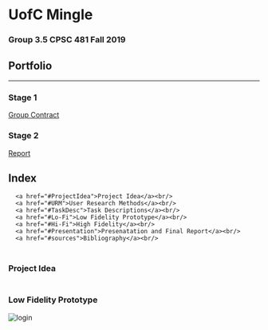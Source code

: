 # UofC Mingle
### Group 3.5 CPSC 481 Fall 2019
## Portfolio

---

### Stage 1

[Group Contract](../pdf/TeamContract.pdf)
<a href="https://colin-lacey.github.io/UofC-Mingle/pdf/TeamContract.pdf"></a>

### Stage 2
[Report](../pdf/report.pdf)
<a href="https://colin-lacey.github.io/UofC-Mingle/pdf/report.pdf"></a>

## Index
<section>
  <nav id="nav">
      
      <a href="#ProjectIdea">Project Idea</a><br/>
      <a href="#URM">User Research Methods</a><br/>
      <a href="#TaskDesc">Task Descriptions</a><br/>
      <a href="#Lo-Fi">Low Fidelity Prototype</a><br/>
      <a href="#Hi-Fi">High Fidelity</a><br/>
      <a href="#Presentation">Presenatation and Final Report</a><br/>
      <a href="#sources">Bibliography</a><br/>
  </nav>
</section>

<section id="ProjectIdea">
  <h3><br/>Project Idea</h3>
<section id="Lo-Fi">
  <h3><br/>Low Fidelity Prototype</h3>
  <img src="https://colin-lacey.github.io/UofC-Mingle/images/login.jpg" alt="login">
  <img src="https://colin-lacey.github.io/UofC-Mingle/images/categories.jpg" alt="">
  <img src="https://colin-lacey.github.io/UofC-Mingle/images/scroll.jpg" alt="">
  <img src="https://colin-lacey.github.io/UofC-Mingle/images/clublisting.jpg" alt="">
  <img src="https://colin-lacey.github.io/UofC-Mingle/images/clubpage.jpg" alt="">
  <img src="https://colin-lacey.github.io/UofC-Mingle/images/map.jpg" alt="">
  

<section>
